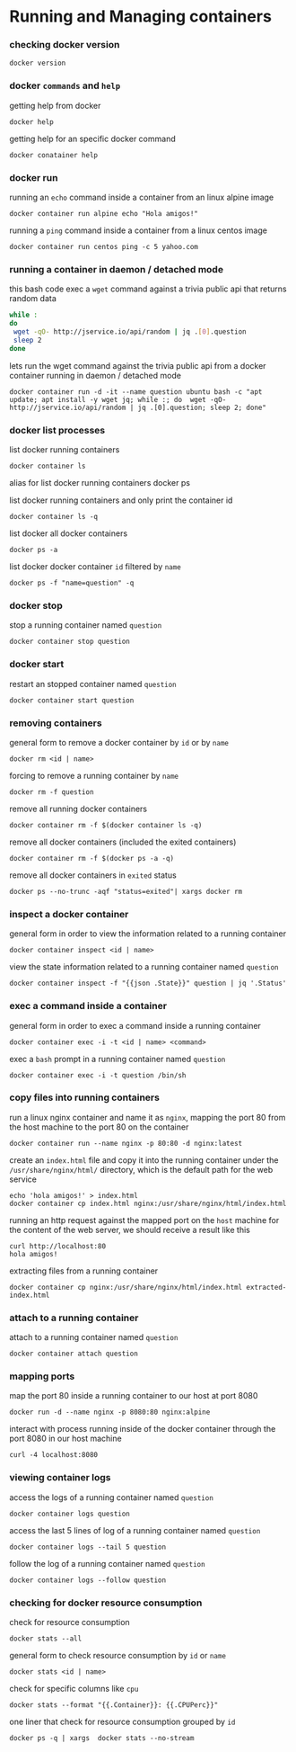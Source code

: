 # Running and Managing containers

### checking docker version
    docker version

### docker `commands` and `help`
getting help from docker

    docker help

getting help for an specific docker command

    docker conatainer help

### docker run
running an `echo` command inside a container from an linux alpine image

    docker container run alpine echo "Hola amigos!"

running a `ping` command inside a container from a linux centos image

    docker container run centos ping -c 5 yahoo.com

### running a container in daemon / detached mode
this bash code exec a `wget` command against a trivia public api that returns random data
``` bash
while :
do
 wget -qO- http://jservice.io/api/random | jq .[0].question
 sleep 2
done
```

lets run the wget command against the trivia public api from a docker container running in daemon / detached mode

    docker container run -d -it --name question ubuntu bash -c "apt update; apt install -y wget jq; while :; do  wget -qO- http://jservice.io/api/random | jq .[0].question; sleep 2; done"

### docker list processes
list docker running containers

    docker container ls

alias for list docker running containers
    docker ps

list docker running containers and only print the container id

    docker container ls -q

list docker all docker containers

    docker ps -a

list docker docker container `id` filtered by `name`

    docker ps -f "name=question" -q

### docker stop
stop a running container named `question`

    docker container stop question

### docker start
restart an stopped container named `question`

    docker container start question

### removing containers
general form to remove a docker container by `id` or by `name`

    docker rm <id | name>

forcing to remove a running container by `name`

    docker rm -f question

remove all running docker containers

    docker container rm -f $(docker container ls -q)

remove all docker containers (included the exited containers)

    docker container rm -f $(docker ps -a -q)

remove all docker containers in `exited` status

    docker ps --no-trunc -aqf "status=exited"| xargs docker rm

### inspect a docker container
general form in order to view the information related to a running container

    docker container inspect <id | name>

view the state information related to a running container named `question`

    docker container inspect -f "{{json .State}}" question | jq '.Status'

### exec a command inside a container
general form in order to exec a command inside a running container

    docker container exec -i -t <id | name> <command>

exec a `bash` prompt in a running container named `question`

    docker container exec -i -t question /bin/sh

### copy files into running containers
run a linux nginx container and name it as `nginx`, mapping the port 80 from the host machine to the port 80 on the container

    docker container run --name nginx -p 80:80 -d nginx:latest

create an `index.html` file and copy it into the running container under the `/usr/share/nginx/html/` directory, which is the default path for the web service

    echo 'hola amigos!' > index.html
    docker container cp index.html nginx:/usr/share/nginx/html/index.html

running an http request against the mapped port on the `host` machine for the content of the web server, we should receive a result like this

    curl http://localhost:80
    hola amigos!

extracting files from a running container 

    docker container cp nginx:/usr/share/nginx/html/index.html extracted-index.html  

### attach to a running container
attach to a running container named `question`

    docker container attach question

### mapping ports
map the port 80 inside a running container to our host at port 8080

    docker run -d --name nginx -p 8080:80 nginx:alpine

interact with process running inside of the docker container through the port 8080 in our host machine

    curl -4 localhost:8080

### viewing container logs
access the logs of a running container named `question`

    docker container logs question

access the last 5 lines of log of a running container named `question`

    docker container logs --tail 5 question

follow the log of a running container named `question`

    docker container logs --follow question

### checking for docker resource consumption
check for resource consumption

    docker stats --all

general form to check resource consumption by `id` or `name`

    docker stats <id | name>

check for specific columns like `cpu`

    docker stats --format "{{.Container}}: {{.CPUPerc}}"

one liner that check for resource consumption grouped by `id`

    docker ps -q | xargs  docker stats --no-stream

